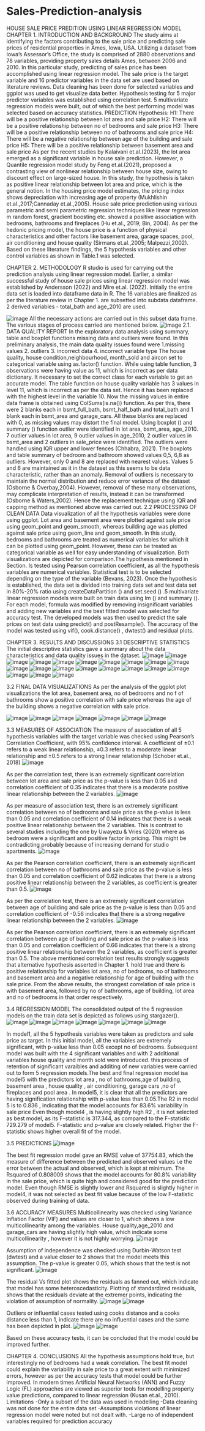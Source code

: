 # Sales-Prediction-analysis

HOUSE SALE PRICE PREDITION USING LINEAR REGRESSION MODEL
CHAPTER 1. INTRODUCTION AND BACKGROUND
The study aims at identifying the factors contributing to the sale price and predicting sale prices of residential properties in Ames, Iowa, USA. Utilizing a dataset from Iowa’s Assessor’s Office, the study is comprised of 2880 observations and 78 variables, providing property sales details Ames, between 2006 and 2010.
In this particular study, predicting of sales price has been accomplished using linear regression model. The sale price is the target variable and 16 predictor variables in the data set are used based on literature reviews. Data cleaning has been done for selected variables and ggplot was used to get visualize data better. Hypothesis testing for 5 major predictor variables was established using correlation test. 5 multivariate regression models were built, out of which the best performing model was selected based on accuracy statistics. PREDICTION
Hypothesis:
H1: There will be a positive relationship between lot area and sale price
H2: There will be a positive relationship between no of bedrooms and sale price
H3: There will be a positive relationship between no of bathrooms and sale price
H4: There will be a negative relationship between age of the building and sale price
H5: There will be a positive relationship between basement area and sale price
As per the recent studies by Kalaivani et.al.(2023), the lot area emerged as a significant variable in house sale prediction. However, a Quantile regression model study by Feng et.al.(2021), proposed a contrasting view of nonlinear relationship between house size, owing to discount effect on large-sized house. In this study, the hypothesis is taken as positive linear relationship between lot area and price, which is the general notion. In the housing price model estimates, the pricing index shows depreciation with increasing age of property (Mukhlishin et.al.,2017;Cannaday et.al.,2005). House sale price prediction using various parametric and semi parametric regression techniques like linear regression m random forest, gradient boosting etc. showed a positive association with bedrooms, bathrooms and fireplaces (Hu et.al., 2019; Bin, 2004). As per the hedonic pricing model, the house price is a function of physical characteristics and other factors like basement area, garage spaces, pool, air conditioning and house quality (Sirmans et.al.,2005; Malpezzi,2002). Based on these literature findings, the 5 hypothesis variables and other control variables as shown in Table.1 was selected.

CHAPTER 2. METHODOLOGY
R studio is used for carrying out the prediction analysis using linear regression model. Earlier, a similar successful study of house sale prices using linear regression model was established by Andersson (2022) and Mire et.al. (2022). Initially the entire data set is loaded into dataframe data in R. The 16 variables are finalized as per the literature review in Chapter 1. are subsetted into subdata dataframe. 2 derived variables - total_bath and age_2010 are used.

![image](https://github.com/AnishaBalachandran/Sales-Prediction-analysis/assets/159025182/7008d934-a44b-48e7-980f-2dd8181c39e4)
All the necessary actions are carried out in this subset data frame. The various stages of process carried are mentioned below.
![image](https://github.com/AnishaBalachandran/Sales-Prediction-analysis/assets/159025182/33277ae3-2bda-4460-9a3b-47b9d2028ca5)
2.1. DATA QUALITY REPORT
In the exploratory data analysis using summary, table and boxplot functions missing data and outliers were found. In this preliminary analysis, the main data quality issues found were
1.missing values
2. outliers
3. incorrect data
4. incorrect variable type
The house quality, house condition,neighbourhood, month_sold and aircon set to categorical variable using as.factor() function. While using table function, 3 observations were having value as 11, which is incorrect as per data dictionary. It necessary to set the correct class for each variable to get an accurate model. The table function on house quality variable has 3 values in level 11, which is incorrect as per the data set. Hence it has been replaced with the highest level in the variable 10. Now the missing values in entire data frame is obtained using ColSums(is.na()) function. As per this, there were 2 blanks each in bsmt_full_bath, bsmt_half_bath and total_bath and 1 blank each in bsmt_area and garage_cars. All these blanks are replaced with 0, as missing values may distort the final model. Using boxplot () and summary () function outlier were identified in lot area, bsmt_area, age_2010. 7 outlier values in lot area, 9 outlier values in age_2010, 2 outlier values in bsmt_area and 2 outliers in sale_price were identified. The outliers were handled using IQR upper and lower fences (Chhabra, 2021). The boxplots and table summary of bedroom and bathroom showed values 0,5, 6,8 as outliers. However, only 0 and 8 are replaced with nearest values. Values 5 and 6 are maintained as it in the dataset as this seems to be data characteristic, rather than an anomaly. Removal of outliers is necessary to maintain the normal distribution and reduce error variance of the dataset (Osborne & Overbay,2004). However, removal of these many observations, may complicate interpretation of results, instead it can be transformed (Osborne & Waters,2002). Hence the replacement technique using IQR and capping method as mentioned above was carried out.
2.2 PROCESSING OF CLEAN DATA
Data visualization of all the hypothesis variables were done using ggplot. Lot area and basement area were plotted against sale price using geom_point and geom_smooth, whereas building age was plotted against sale price using geom_line and geom_smooth. In this study, bedrooms and bathrooms are treated as numerical variables for which it can be plotted using geom_point. However, these can be treated as categorical variable as well for easy understanding of visualization. Both visualizations are depicted for comparison.The hypothesis mentioned in Section. Is tested using Pearson correlation coefficient, as all the hypothesis variables are numerical variables. Statistical test is to be selected depending on the type of the variable (Bevans, 2023). Once the hypothesis is established, the data set is divided into training data set and test data set in 80%-20% ratio using createDataPartition () and set.seed () .5 multivariate linear regression models were built on train data using lm () and summary (). For each model, formula was modified by removing insignificant variables and adding new variables and the best fitted model was selected for accuracy test. The developed models was then used to predict the sale prices on test data using predict() and postResample(). The accuracy of the model was tested using vif(), cook.distance() , dwtest() and residual plots.

CHAPTER 3. RESULTS AND DISCUSSIONS
3.1 DESCRIPTIVE STATISTICS
The initial descriptive statistics gave a summary about the data characteristics and data quality issues in the dataset.
![image](https://github.com/AnishaBalachandran/Sales-Prediction-analysis/assets/159025182/8c5ce8c4-83ea-402b-814b-56759ade3140)
![image](https://github.com/AnishaBalachandran/Sales-Prediction-analysis/assets/159025182/91315e8c-45bf-41f3-b1aa-f2820b8c9bf2)
![image](https://github.com/AnishaBalachandran/Sales-Prediction-analysis/assets/159025182/64966d93-90d3-4abd-bfb7-17c0409eb7cd)
![image](https://github.com/AnishaBalachandran/Sales-Prediction-analysis/assets/159025182/63609d0b-864b-4292-a468-d4c48763e9d4)
![image](https://github.com/AnishaBalachandran/Sales-Prediction-analysis/assets/159025182/19d3f9d3-5630-4116-9f8e-b8c16f02eb2e)
![image](https://github.com/AnishaBalachandran/Sales-Prediction-analysis/assets/159025182/25a1e82f-69fa-40eb-afdb-d3fb2af9ae3e)
![image](https://github.com/AnishaBalachandran/Sales-Prediction-analysis/assets/159025182/9db19977-3d0e-49c9-8bc0-879bbe2a1e38)
![image](https://github.com/AnishaBalachandran/Sales-Prediction-analysis/assets/159025182/4393e91d-eaa7-4b79-81ac-571a1e11e36a)
![image](https://github.com/AnishaBalachandran/Sales-Prediction-analysis/assets/159025182/24d639c6-e00f-41c1-b8e1-3182a6cac6b7)
![image](https://github.com/AnishaBalachandran/Sales-Prediction-analysis/assets/159025182/0b94ef81-3528-4e36-95ee-b550b948d360)
![image](https://github.com/AnishaBalachandran/Sales-Prediction-analysis/assets/159025182/7fb7aed4-c321-4407-aa0d-68b5085f56e8)
![image](https://github.com/AnishaBalachandran/Sales-Prediction-analysis/assets/159025182/92b7621b-b934-47ff-bf3d-f3cf8b10e133)
![image](https://github.com/AnishaBalachandran/Sales-Prediction-analysis/assets/159025182/e48fd586-bd1b-4c88-96f5-0bfb3c5239a2)
![image](https://github.com/AnishaBalachandran/Sales-Prediction-analysis/assets/159025182/37f7a895-ced5-4eab-b6f2-2b3b3c901903)
![image](https://github.com/AnishaBalachandran/Sales-Prediction-analysis/assets/159025182/713357cd-34db-4bcf-a64e-040afb1640d0)
![image](https://github.com/AnishaBalachandran/Sales-Prediction-analysis/assets/159025182/d7f66f95-1b6a-4b00-b12f-89208c6e02ce)
![image](https://github.com/AnishaBalachandran/Sales-Prediction-analysis/assets/159025182/88d42c26-b36d-4cc7-b02a-f41b92a690c0)
![image](https://github.com/AnishaBalachandran/Sales-Prediction-analysis/assets/159025182/e4bbad61-b1ae-42c2-a0b3-f5f74d4e52ab)
![image](https://github.com/AnishaBalachandran/Sales-Prediction-analysis/assets/159025182/0af20b1c-aca9-493c-b28a-cbae6a992fab)
![image](https://github.com/AnishaBalachandran/Sales-Prediction-analysis/assets/159025182/e305a125-caf3-4fd3-8e80-4d59ca855403)
![image](https://github.com/AnishaBalachandran/Sales-Prediction-analysis/assets/159025182/bfc07711-6610-4ee0-bff7-2a758dbd755b)


3.2 FINAL DATA VISUALIZATIONS
As per the analysis of the ggplot plot visualizations the lot area, basement area, no of bedrooms and no f of bathrooms show a positive correlation with sale price whereas the age of the building shows a negative correlation with sale price.

![image](https://github.com/AnishaBalachandran/Sales-Prediction-analysis/assets/159025182/42776323-ee2b-401c-9ec1-c6f4e74c2e88)
![image](https://github.com/AnishaBalachandran/Sales-Prediction-analysis/assets/159025182/79ced920-b6bf-4aa3-9a4b-dba0f8aabc01)
![image](https://github.com/AnishaBalachandran/Sales-Prediction-analysis/assets/159025182/a231b847-0669-4286-9486-a63f2c3fbdd4)
![image](https://github.com/AnishaBalachandran/Sales-Prediction-analysis/assets/159025182/52c6b3a2-fc47-467d-ba64-70754cc81e13)  ![image](https://github.com/AnishaBalachandran/Sales-Prediction-analysis/assets/159025182/959b5164-cccf-4947-95fb-21e76995da1e)
![image](https://github.com/AnishaBalachandran/Sales-Prediction-analysis/assets/159025182/88c3aaa0-b483-4650-915e-9d96057af574)  ![image](https://github.com/AnishaBalachandran/Sales-Prediction-analysis/assets/159025182/4ec77ca2-c16e-430b-9857-d41cbf142038)


3.3 MEASURES OF ASSOCIATION
The measure of association of all 5 hypothesis variables with the target variable was checked using Pearson’s Correlation Coefficient, with 95% confidence interval. A coefficient of ±0.1 refers to a weak linear relationship, ±0.3 refers to a moderate linear relationship and ±0.5 refers to a strong linear relationship (Schober et.al., 2018)
![image](https://github.com/AnishaBalachandran/Sales-Prediction-analysis/assets/159025182/d19388a4-08db-45eb-8471-f8462376a093)

As per the correlation test, there is an extremely significant correlation between lot area and sale price as the p-value is less than 0.05 and correlation coefficient of 0.35 indicates that there is a moderate positive linear relationship between the 2 variables.
![image](https://github.com/AnishaBalachandran/Sales-Prediction-analysis/assets/159025182/782bc6e4-6b0b-43a9-a0af-49e6868e8f36)

As per measure of association test, there is an extremely significant correlation between no of bedrooms and sale price as the p-value is less than 0.05 and correlation coefficient of 0.14 indicates that there is a weak positive linear relationship between the 2 variables. This is contrast to several studies including the one by Uwayezu & Vries (2020) where as bedroom were a significant and positive factor in pricing. This might be contradicting probably because of increasing demand for studio apartments.
![image](https://github.com/AnishaBalachandran/Sales-Prediction-analysis/assets/159025182/b7d47ea2-d9e0-4f60-a231-60bc9e0a1452)

As per the Pearson correlation coefficient, there is an extremely significant correlation between no of bathrooms and sale price as the p-value is less than 0.05 and correlation coefficient of 0.62 indicates that there is a strong positive linear relationship between the 2 variables, as coefficient is greater than 0.5.
![image](https://github.com/AnishaBalachandran/Sales-Prediction-analysis/assets/159025182/ffa42906-3934-4089-b218-476bf5f44fa4)

As per the correlation test, there is an extremely significant correlation between age of building and sale price as the p-value is less than 0.05 and correlation coefficient of -0.56 indicates that there is a strong negative linear relationship between the 2 variables.
![image](https://github.com/AnishaBalachandran/Sales-Prediction-analysis/assets/159025182/b6416eb4-e88f-4b50-833b-7db4923f9dc2)

As per the Pearson correlation coefficient, there is an extremely significant correlation between age of building and sale price as the p-value is less than 0.05 and correlation coefficient of 0.66 indicates that there is a strong positive linear relationship between the 2 variables, as coefficient is greater than 0.5.
The above mentioned correlation test results strongly suggests that alternative hypothesis asserted in Chapter 1. hold true and there is positive relationship for variables lot area, no of bedrooms, no of bathrooms and basement area and a negative relationship for age of building with the sale price. From the above results, the strongest correlation of sale price is with basement area, followed by no of bathrooms, age of building, lot area and no of bedrooms in that order respectively.

3.4 REGRESSION MODEL
The consolidated output of the 5 regression models on the train data set is depicted as follows using stargazer().
![image](https://github.com/AnishaBalachandran/Sales-Prediction-analysis/assets/159025182/de5577d8-f828-4e7f-884c-b82a7266ab42)
![image](https://github.com/AnishaBalachandran/Sales-Prediction-analysis/assets/159025182/05faa359-f191-4e42-aa72-12713b6d9ad2)
![image](https://github.com/AnishaBalachandran/Sales-Prediction-analysis/assets/159025182/a7c2d521-ab79-4cc8-91df-3b1e34f8c244)
![image](https://github.com/AnishaBalachandran/Sales-Prediction-analysis/assets/159025182/41f597e9-9248-4299-a5dc-cf0475384eb8)
![image](https://github.com/AnishaBalachandran/Sales-Prediction-analysis/assets/159025182/f3fad824-ac34-499b-a341-b7e3e6e8abef)
![image](https://github.com/AnishaBalachandran/Sales-Prediction-analysis/assets/159025182/482290b2-356a-480f-ae3b-7e186379afbf)
![image](https://github.com/AnishaBalachandran/Sales-Prediction-analysis/assets/159025182/d0428aa4-3646-45ab-b2ec-7eb2d9cfb2db)


In model1, all the 5 hypothesis variables were taken as predictors and sale price as target. In this initial model, all the variables are extremely significant, with p-value less than 0.05 except no of bedrooms. Subsequent model was built with the 4 significant variables and with 2 additional variables house quality and month sold were introduced. this process of retention of significant varaibles and additing of new variables were carried out to form 5 regression models.The best and final regression model isa model5 with the predictors lot area , no of bathrooms,age of building, basement area , house quality , air conditioning, garage cars ,no of fireplaces and pool area . In model5, it is clear that all the predictors are having signification relationship with p-value less than 0.05.The R2 in model 5 is to 0.836 , indicating that the model accounts for 83.6% variability in sale price Even though model4 , is having slightly high R2 , it is not selected as best model, as its F-statistic is 317.344, as compared to the F-statistic 729.279 of model5. F-statistic and p-value are closely related. Higher the F-statistic shows higher overall fit of the model.

3.5 PREDICTIONS
![image](https://github.com/AnishaBalachandran/Sales-Prediction-analysis/assets/159025182/326d6b33-5d6c-4e9b-81c3-ec4d6404052b)

The best fit regression model gave an RMSE value of 37754.83, which the measure of difference between the predicted and observed values i.e the error between the actual and observed, which is kept at minimum. The Rsquared of 0.808009 shows that the model accounts for 80.8% variability in the sale price, which is quite high and considered good for the prediction model. Even though RMSE is slightly lower and Rsquared is slightly higher in model4, it was not selected as best fit value because of the low F-statistic observed during training of data.

3.6 ACCURACY MEASURES
Multicollinearity was checked using Variance Inflation Factor (VIF) and values are closer to 1, which shows a low multicollinearity among the variables. House quality,age_2010 and garage_cars are having slightly high value, which indicate some multicollinearity , however it is not highly worrying.
![image](https://github.com/AnishaBalachandran/Sales-Prediction-analysis/assets/159025182/dad8d8fb-64e7-4b96-b63c-2f8a2f925983)

Assumption of independence was checked using Durbin-Watson test (dwtest) and a value closer to 2 shows that the model meets this assumption. The p-value is greater 0.05, which shows that the test is not significant.
![image](https://github.com/AnishaBalachandran/Sales-Prediction-analysis/assets/159025182/aa5f2190-2c91-497a-a4a1-9cc5330ff4d9)

The residual Vs fitted plot shows the residuals as fanned out, which indicate that model has some heteroscedasticity. Plotting of standardized residuals, shows that the residuals deviate at the extremer points, indicating the violation of assumption of normality.
![image](https://github.com/AnishaBalachandran/Sales-Prediction-analysis/assets/159025182/859ca53a-49f5-433b-ad97-94c965fc62f1)  ![image](https://github.com/AnishaBalachandran/Sales-Prediction-analysis/assets/159025182/4c0cca3f-e978-477c-8770-034644b1c78a)

Outliers or influential cases tested using cooks distance and a cooks distance less than 1, indicate there are no influential cases and the same has been depicted in plot.
![image](https://github.com/AnishaBalachandran/Sales-Prediction-analysis/assets/159025182/c71e409d-6c25-4ff1-82de-723e93507270)
![image](https://github.com/AnishaBalachandran/Sales-Prediction-analysis/assets/159025182/aa1141b1-bfa7-47b2-9531-856ec5b93fed)

Based on these accuracy tests, it can be concluded that the model could be improved further.

CHAPTER 4. CONCLUSIONS
All the hypothesis assumptions hold true, but interestingly no of bedrooms had a weak correlation. The best fit model could explain the variability in sale price to a great extent with minimized errors, however as per the accuracy tests that model could be further improved. In modern times Artificial Neural Networks (ANN) and Fuzzy Logic (FL) approaches are viewed as superior tools for modelling property value predictions, compared to linear regression (Kusan et.al., 2010).
Limitations
-Only a subset of the data was used in modelling
-Data cleaning was not done for the entire data set
-Assumptions violations of linear regression model were noted but not dealt with.
-Large no of independent variables required for prediction accuracy
